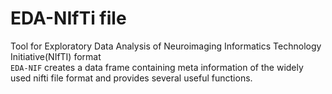 # EDA-NIfTi file
Tool for Exploratory Data Analysis of Neuroimaging Informatics Technology Initiative(NIfTI) format <br>
`EDA-NIF` creates a data frame containing meta information of the widely used nifti file format and provides several useful functions.

